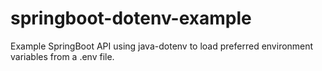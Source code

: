 # springboot-dotenv-example
Example SpringBoot API using java-dotenv to load preferred environment variables from a .env file.
